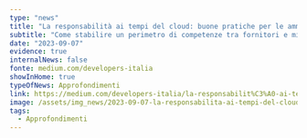 ```yaml
---
type: "news"
title: "La responsabilità ai tempi del cloud: buone pratiche per le amministrazioni"
subtitle: "Come stabilire un perimetro di competenze tra fornitori e migliorare la collaborazione tra stakeholder"
date: "2023-09-07"
evidence: true
internalNews: false
fonte: medium.com/developers-italia
showInHome: true
typeOfNews: Approfondimenti
link: https://medium.com/developers-italia/la-responsabilit%C3%A0-ai-tempi-del-cloud-buone-pratiche-per-le-amministrazioni-ed42b30fcb4b
image: /assets/img_news/2023-09-07-la-responsabilita-ai-tempi-del-cloud-buone-pratiche-per-le-amministrazioni.png
tags:
  - Approfondimenti
---
```

